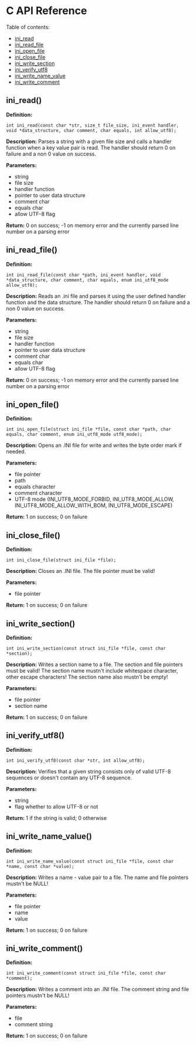 # C API Reference

Table of contents:
* [ini_read](#ini_read)
* [ini_read_file](#ini_read_file)
* [ini_open_file](#ini_open_file)
* [ini_close_file](#ini_close_file)
* [ini_write_section](#ini_write_section)
* [ini_verify_utf8](#ini_verify_utf8)
* [ini_write_name_value](#ini_write_name_value)
* [ini_write_comment](#ini_write_comment)

## ini_read()

**Definition:**
```
int ini_read(const char *str, size_t file_size, ini_event handler, void *data_structure, char comment, char equals, int allow_utf8);
```

**Description:**
Parses a string with a given file size and calls a handler function when a key value pair is read.
The handler should return 0 on failure and a non 0 value on success.

**Parameters:**
* string
* file size
* handler function
* pointer to user data structure
* comment char
* equals char
* allow UTF-8 flag

**Return:**
0 on success; -1 on memory error and the currently parsed line number on a parsing error

## ini_read_file()

**Definition:**
```
int ini_read_file(const char *path, ini_event handler, void *data_structure, char comment, char equals, enum ini_utf8_mode allow_utf8);
```

**Description:**
Reads an .ini file and parses it using the user defined handler function and the data structure.
The handler should return 0 on failure and a non 0 value on success.

**Parameters:**
* string
* file size
* handler function
* pointer to user data structure
* comment char
* equals char
* allow UTF-8 flag

**Return:**
0 on success; -1 on memory error and the currently parsed line number on a parsing error

## ini_open_file()

**Definition:**
```
int ini_open_file(struct ini_file *file, const char *path, char equals, char comment, enum ini_utf8_mode utf8_mode);
```

**Description:**
Opens an .INI file for write and writes the byte order mark if needed.

**Parameters:**
* file pointer
* path
* equals character
* comment character
* UTF-8 mode (INI_UTF8_MODE_FORBID, INI_UTF8_MODE_ALLOW, INI_UTF8_MODE_ALLOW_WITH_BOM, INI_UTF8_MODE_ESCAPE)

**Return:**
1 on success; 0 on failure

## ini_close_file()

**Definition:**
```
int ini_close_file(struct ini_file *file);
```

**Description:**
Closes an .INI file. The file pointer must be valid!

**Parameters:**
* file pointer

**Return:**
1 on success; 0 on failure

## ini_write_section()

**Definition:**
```
int ini_write_section(const struct ini_file *file, const char *section);
```

**Description:**
Writes a section name to a file. The section and file pointers must be valid! 
The section name mustn't include whitespace character, other escape characters!
The section name also mustn't be empty!

**Parameters:**
* file pointer
* section name

**Return:**
1 on success; 0 on failure

## ini_verify_utf8()

**Definition:**
```
int ini_verify_utf8(const char *str, int allow_utf8);
```

**Description:**
Verifies that a given string consists only of valid UTF-8 sequences or doesn't contain any UTF-8 sequence.

**Parameters:**
* string
* flag whether to allow UTF-8 or not

**Return:**
1 if the string is valid; 0 otherwise

## ini_write_name_value()

**Definition:**
```
int ini_write_name_value(const struct ini_file *file, const char *name, const char *value);
```

**Description:**
Writes a name - value pair to a file. The name and file pointers mustn't be NULL!

**Parameters:**
* file pointer
* name
* value

**Return:**
1 on success; 0 on failure

## ini_write_comment()

**Definition:**
```
int ini_write_comment(const struct ini_file *file, const char *comment);
```

**Description:**
Writes a comment into an .INI file. The comment string and file pointers mustn't be NULL!

**Parameters:**
* file
* comment string

**Return:**
1 on success; 0 on failure
